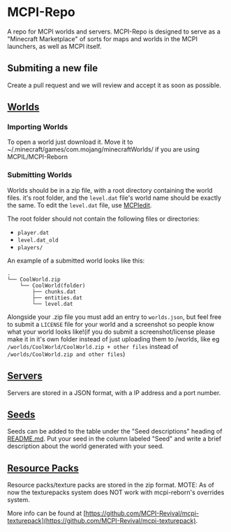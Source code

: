 # MCPI-Repo
A repo for MCPI worlds and servers. MCPI-Repo is designed to serve as a "Minecraft Marketplace" of sorts for maps and worlds in the MCPI launchers, as well as MCPI itself.

## Submiting a new file
Create a pull request and we will review and accept it as soon as possible.

## [Worlds](worlds/)

### Importing Worlds
To open a world just download it.
Move it to ~/.minecraft/games/com.mojang/minecraftWorlds/ if you are using MCPIL/MCPI-Reborn

### Submitting Worlds
Worlds should be in a zip file, with a root directory containing the world files. it's root folder, and the `level.dat` file's world name should be exactly the same. To edit the `level.dat` file, use [MCPIedit](https://github.com/MCPI-Revival/MCPIedit).

The root folder should not contain the following files or directories:
- `player.dat`
- `level.dat_old`
- `players/`

An example of a submitted world looks like this:
```
.
└── CoolWorld.zip
    └── CoolWorld(folder)
        ├── chunks.dat
        ├── entities.dat
        └── level.dat
```
  
Alongside your .zip file you must add an entry to `worlds.json`, but feel free to submit a `LICENSE` file for your world and a screenshot so people know what your world looks like!(if you do submit a screenshot/license please make it in it's own folder instead of just uploading them to /worlds, like eg `/worlds/CoolWorld/CoolWorld.zip + other files` instead of `/worlds/CoolWorld.zip and other files`)

## [Servers](servers/)
Servers are stored in a JSON format, with a IP address and a port number.

## [Seeds](seeds/)
Seeds can be added to the table under the "Seed descriptions" heading of [README.md](https://github.com/MCPI-Revival/mcpi-repo/blob/main/seeds/README.md). Put your seed in the column labeled "Seed" and write a brief description about the world generated with your seed.

## [Resource Packs](texturepack/)
Resource packs/texture packs are stored in the zip format. MOTE: As of now the texturepacks system does NOT work with mcpi-reborn's overrides system.

More info can be found at [https://github.com/MCPI-Revival/mcpi-texturepack](https://github.com/MCPI-Revival/mcpi-texturepack).
